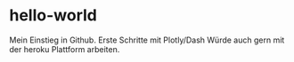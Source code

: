 # hello-world
Mein Einstieg in Github.
Erste Schritte mit Plotly/Dash
Würde auch gern mit der heroku Plattform arbeiten.
